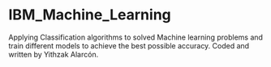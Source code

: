 # IBM_Machine_Learning
Applying Classification algorithms to solved Machine learning problems and train different models to achieve the best possible accuracy. Coded and written by Yithzak Alarcón.
